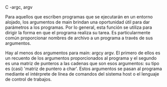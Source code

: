 C -argc, argv

Para aquellos que escriben programas que se ejecutarán en un entorno alojado, los argumentos de main brindan una oportunidad útil para dar parámetros a los programas. Por lo general, esta función se utiliza para dirigir la forma en que el programa realiza su tarea. Es particularmente común proporcionar nombres de archivo a un programa a través de sus argumentos.

Hay al menos dos argumentos para main: argcy argv. El primero de ellos es un recuento de los argumentos proporcionados al programa y el segundo es una matriz de punteros a las cadenas que son esos argumentos: su tipo es (casi) 'matriz de puntero a char'. Estos argumentos se pasan al programa mediante el intérprete de línea de comandos del sistema host o el lenguaje de control de trabajos.
